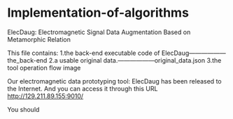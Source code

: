 # Implementation-of-algorithms
ElecDaug: Electromagnetic Signal Data Augmentation Based on Metamorphic Relation

This file contains:
  1.the back-end executable code of ElecDaug——————the_back-end
  2.a usable original data.——————original_data.json
  3.the tool operation flow image
  
Our electromagnetic data prototyping tool: ElecDaug has been released to the Internet. And you can access it through this URL http://129.211.89.155:9010/

You should 
